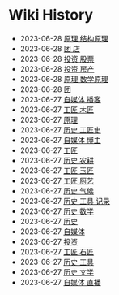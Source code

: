 # Wiki History

- 2023-06-28        [原理 结构原理](/0024_原理_结构原理)
- 2023-06-28        [团 店](/0022_团_店)
- 2023-06-28        [投资 股票](/0026_投资_股票)
- 2023-06-28        [投资 房产](/0027_投资_房产)
- 2023-06-28        [原理 数学原理](/0025_原理_数学原理)
- 2023-06-28        [团](/0023_团)
- 2023-06-27        [自媒体 播客](/0014_自媒体_播客)
- 2023-06-27        [工匠 木匠](/0017_工匠_木匠)
- 2023-06-27        [原理](/0009_原理)
- 2023-06-27        [历史 工匠史](/0016_历史_工匠史)
- 2023-06-27        [自媒体 博主](/0012_自媒体_博主)
- 2023-06-27        [工匠](/0015_工匠)
- 2023-06-27        [历史 农耕](/0007_历史_农耕)
- 2023-06-27        [工匠 玉匠](/0019_工匠_玉匠)
- 2023-06-27        [工匠 厨艺](/0021_工匠_厨艺)
- 2023-06-27        [历史 气候](/0006_历史_气候)
- 2023-06-27        [历史 工具 记录](/0005_历史_工具_记录)
- 2023-06-27        [历史 数学](/0020_历史_数学)
- 2023-06-27        [历史](/0003_历史)
- 2023-06-27        [自媒体](/0011_自媒体)
- 2023-06-27        [投资](/0010_投资)
- 2023-06-27        [工匠 石匠](/0018_工匠_石匠)
- 2023-06-27        [历史 工具](/0004_历史_工具)
- 2023-06-27        [历史 文学](/0008_历史_文学)
- 2023-06-27        [自媒体 直播](/0013_自媒体_直播)
